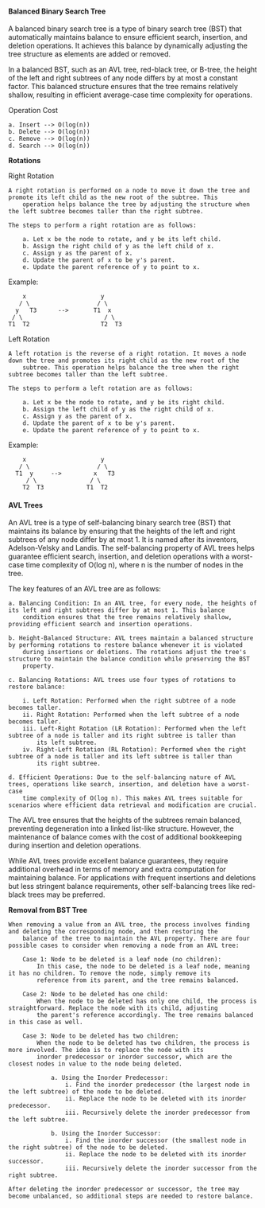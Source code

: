 #### Balanced Binary Search Tree

A balanced binary search tree is a type of binary search tree (BST) that automatically maintains balance to ensure efficient search, insertion, and deletion operations. It achieves this balance by dynamically adjusting the tree structure as elements are added or removed.

In a balanced BST, such as an AVL tree, red-black tree, or B-tree, the height of the left and right subtrees of any node differs by at most a constant factor. This balanced structure ensures that the tree remains relatively shallow, resulting in efficient average-case time complexity for operations.

Operation Cost

    a. Insert --> O(log(n)) 
    b. Delete --> O(log(n)) 
    c. Remove --> O(log(n)) 
    d. Search --> O(log(n)) 
    
**Rotations**

Right Rotation

    A right rotation is performed on a node to move it down the tree and promote its left child as the new root of the subtree. This 
        operation helps balance the tree by adjusting the structure when the left subtree becomes taller than the right subtree.

    The steps to perform a right rotation are as follows:

        a. Let x be the node to rotate, and y be its left child.
        b. Assign the right child of y as the left child of x.
        c. Assign y as the parent of x.
        d. Update the parent of x to be y's parent.
        e. Update the parent reference of y to point to x.
        
Example:
    
        x                     y
       / \                   / \
      y   T3      -->       T1  x
     / \                       / \
    T1  T2                    T2  T3    



Left Rotation

    A left rotation is the reverse of a right rotation. It moves a node down the tree and promotes its right child as the new root of the 
        subtree. This operation helps balance the tree when the right subtree becomes taller than the left subtree.

    The steps to perform a left rotation are as follows:

        a. Let x be the node to rotate, and y be its right child.
        b. Assign the left child of y as the right child of x.
        c. Assign y as the parent of x.
        d. Update the parent of x to be y's parent.
        e. Update the parent reference of y to point to x.

Example:

        x                     y
       / \                   / \
      T1  y     -->         x   T3
         / \               / \
        T2  T3            T1  T2

#### AVL Trees 

An AVL tree is a type of self-balancing binary search tree (BST) that maintains its balance by ensuring that the heights of the left and right subtrees of any node differ by at most 1. It is named after its inventors, Adelson-Velsky and Landis. The self-balancing property of AVL trees helps guarantee efficient search, insertion, and deletion operations with a worst-case time complexity of O(log n), where n is the number of nodes in the tree.

The key features of an AVL tree are as follows:

    a. Balancing Condition: In an AVL tree, for every node, the heights of its left and right subtrees differ by at most 1. This balance 
        condition ensures that the tree remains relatively shallow, providing efficient search and insertion operations.

    b. Height-Balanced Structure: AVL trees maintain a balanced structure by performing rotations to restore balance whenever it is violated 
        during insertions or deletions. The rotations adjust the tree's structure to maintain the balance condition while preserving the BST 
        property.

    c. Balancing Rotations: AVL trees use four types of rotations to restore balance: 

        i. Left Rotation: Performed when the right subtree of a node becomes taller.
        ii. Right Rotation: Performed when the left subtree of a node becomes taller.
        iii. Left-Right Rotation (LR Rotation): Performed when the left subtree of a node is taller and its right subtree is taller than 
            its left subtree.
        iv. Right-Left Rotation (RL Rotation): Performed when the right subtree of a node is taller and its left subtree is taller than 
            its right subtree.
            
    d. Efficient Operations: Due to the self-balancing nature of AVL trees, operations like search, insertion, and deletion have a worst-case 
        time complexity of O(log n). This makes AVL trees suitable for scenarios where efficient data retrieval and modification are crucial.

The AVL tree ensures that the heights of the subtrees remain balanced, preventing degeneration into a linked list-like structure. However, the maintenance of balance comes with the cost of additional bookkeeping during insertion and deletion operations.

While AVL trees provide excellent balance guarantees, they require additional overhead in terms of memory and extra computation for maintaining balance. For applications with frequent insertions and deletions but less stringent balance requirements, other self-balancing trees like red-black trees may be preferred.

**Removal from BST Tree**

    When removing a value from an AVL tree, the process involves finding and deleting the corresponding node, and then restoring the 
        balance of the tree to maintain the AVL property. There are four possible cases to consider when removing a node from an AVL tree:

        Case 1: Node to be deleted is a leaf node (no children):
            In this case, the node to be deleted is a leaf node, meaning it has no children. To remove the node, simply remove its 
            reference from its parent, and the tree remains balanced.

        Case 2: Node to be deleted has one child:
            When the node to be deleted has only one child, the process is straightforward. Replace the node with its child, adjusting 
            the parent's reference accordingly. The tree remains balanced in this case as well.

        Case 3: Node to be deleted has two children:
            When the node to be deleted has two children, the process is more involved. The idea is to replace the node with its 
            inorder predecessor or inorder successor, which are the closest nodes in value to the node being deleted.

                a. Using the Inorder Predecessor:
                    i. Find the inorder predecessor (the largest node in the left subtree) of the node to be deleted.
                    ii. Replace the node to be deleted with its inorder predecessor.
                    iii. Recursively delete the inorder predecessor from the left subtree.

                b. Using the Inorder Successor:
                    i. Find the inorder successor (the smallest node in the right subtree) of the node to be deleted.
                    ii. Replace the node to be deleted with its inorder successor.
                    iii. Recursively delete the inorder successor from the right subtree.

    After deleting the inorder predecessor or successor, the tree may become unbalanced, so additional steps are needed to restore balance.
